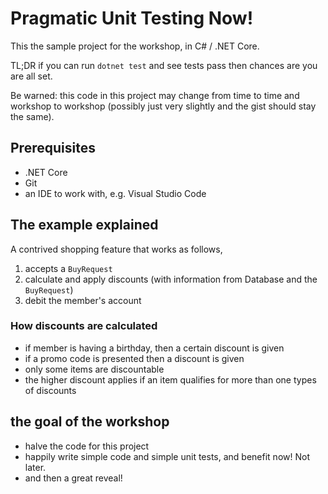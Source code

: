 # Pragmatic Unit Testing Now!

This the sample project for the workshop, in C# / .NET Core.

TL;DR if you can run `dotnet test` and see tests pass then chances are you are all set.

Be warned: this code in this project may change from time to time and workshop to workshop (possibly just very slightly and the gist should stay the same).

## Prerequisites

- .NET Core
- Git
- an IDE to work with, e.g. Visual Studio Code

## The example explained

A contrived shopping feature that works as follows,

1. accepts a `BuyRequest`
2. calculate and apply discounts (with information from Database and the `BuyRequest`)
3. debit the member's account

### How discounts are calculated
- if member is having a birthday, then a certain discount is given
- if a promo code is presented then a discount is given
- only some items are discountable
- the higher discount applies if an item qualifies for more than one types of discounts

## the goal of the workshop

* halve the code for this project
* happily write simple code and simple unit tests, and benefit now! Not later.
* and then a great reveal!